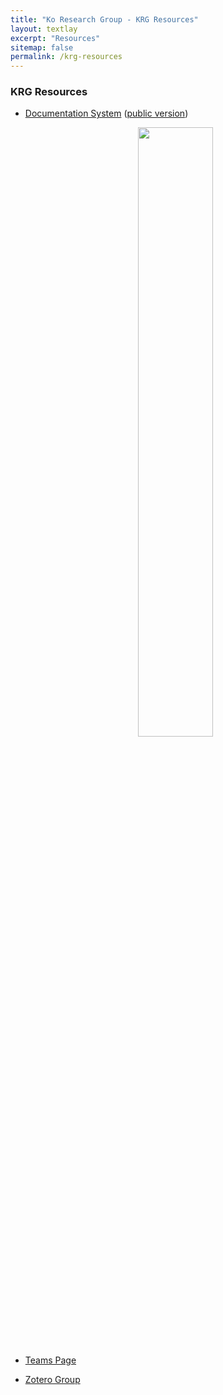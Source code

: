 ```yaml
---
title: "Ko Research Group - KRG Resources"
layout: textlay
excerpt: "Resources"
sitemap: false
permalink: /krg-resources
---
```


### KRG Resources

  - [Documentation System](https://docs.ko-research.org/) ([public version](https://public.docs.ko-research.org/))

    <center>
    <a href="https://docs.ko-research.org/">
      <img src="{{ site.url }}{{ site.baseurl }}/images/docpic/krg-wiki.webp" width="50%">
    </a>
    </center>

  - [Teams Page](https://teams.microsoft.com/l/channel/19%3a-A-EbmV8yIKIOEzuJ9nPIc3PxEQ-v3QOMm8qFYmzI-w1%40thread.tacv2/General?groupId=5835056d-9cc3-4168-b05b-5daec2330794&tenantId=70de1992-07c6-480f-a318-a1afcba03983)

  - [Zotero Group](https://www.zotero.org/groups/5344838/krg/library)

<!--  - Software -->

<!--  - Research Archives -->
